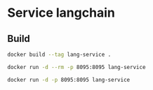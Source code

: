 # Service langchain

## Build

```bash
docker build --tag lang-service .

docker run -d --rm -p 8095:8095 lang-service

docker run -d -p 8095:8095 lang-service
```
